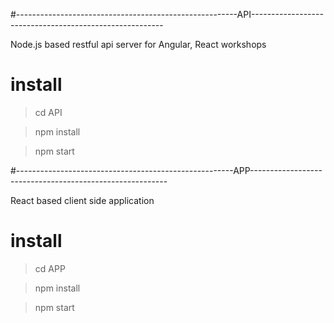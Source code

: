 #-------------------------------------------------------API--------------------------------------------------------

Node.js based restful api server for Angular, React workshops

# install

  > cd API
  
  > npm install

  > npm start

	
#------------------------------------------------------APP---------------------------------------------------------

React based client side application

# install

  > cd APP
  
  > npm install

  > npm start
  

